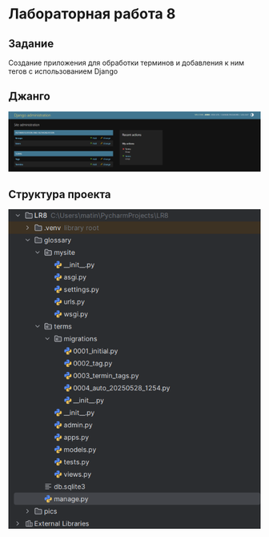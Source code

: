 # Лабораторная работа 8
## Задание
Создание приложения для обработки терминов и добавления к ним тегов с использованием Django


## Джанго 
![](https://github.com/jamanuriyeva/programming-4-sem/blob/8a0115e85826adc2c5579ff307f6ab6d8b29ae74/LR8/pics/admin.png)

## Структура проекта
![](https://github.com/jamanuriyeva/programming-4-sem/blob/8a0115e85826adc2c5579ff307f6ab6d8b29ae74/LR8/pics/structure.png)

